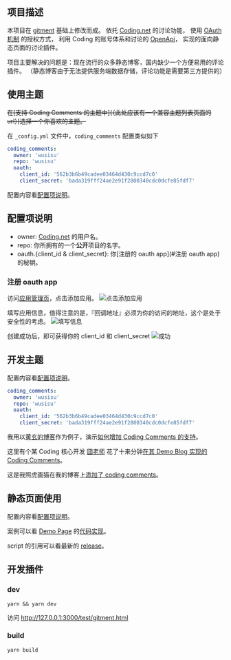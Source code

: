 ## 项目描述

本项目在 [gitment](https://imsun.net/posts/gitment-introduction/) 基础上修改而成。
依托 [Coding.net](https://coding.net) 的讨论功能，
使用 [OAuth 机制](http://www.ruanyifeng.com/blog/2014/05/oauth_2_0.html) 的授权方式，
利用 Coding 的账号体系和讨论的 [OpenApi](https://open.coding.net)，
实现的面向静态页面的讨论插件。

项目主要解决的问题是：现在流行的众多静态博客，国内缺少一个方便易用的评论插件。
（静态博客由于无法提供服务端数据存储，评论功能是需要第三方提供的）

## 使用主题

~~在[支持 Coding Comments 的主题中](（此处应该有一个兼容主题列表页面的 url）)选择一个你喜欢的主题。~~

在 `_config.yml` 文件中，`coding_comments` 配置类似如下
```yml
coding_comments:
  owner: 'wusisu'
  repo: 'wusisu'
  oauth:
    client_id: '562b3b6b49cadee03464d430c9ccd7c0'
    client_secret: 'bada319fff24ae2e91f2800340cdc0dcfe85fdf7'
```

配置内容看[配置项说明](#配置项说明)。

## 配置项说明

- owner: [Coding.net](https://coding.net) 的用户名。
- repo: 你所拥有的一个**公开**项目的名字。
- oauth.{client_id & client_secret}: 你[注册的 oauth app](#注册 oauth app) 的秘钥。

### 注册 oauth app
访问[应用管理页](https://coding.net/user/account/setting/applications)，点击添加应用。
![点击添加应用](https://dn-coding-net-production-pp.qbox.me/1dee41b7-4ea0-45fe-8e7a-53d0f63cf521.png)

填写应用信息，值得注意的是，『回调地址』必须为你的访问的地址，这个是处于安全性的考虑。
![填写信息](https://dn-coding-net-production-pp.qbox.me/8b7ba489-2236-4dc8-83c6-2ae560104442.png)

创建成功后，即可获得你的 client_id 和 client_secret
![成功](https://dn-coding-net-production-pp.qbox.me/e9f37b96-eb36-4711-b46d-01bc127e408b.png)

## 开发主题 

配置内容看[配置项说明](#配置项说明)。

```yml
coding_comments:
  owner: 'wusisu'
  repo: 'wusisu'
  oauth: 
    client_id: '562b3b6b49cadee03464d430c9ccd7c0'
    client_secret: 'bada319fff24ae2e91f2800340cdc0dcfe85fdf7'
```

我用以[黄玄的博客](http://huangxuan.me/)作为例子，演示[如何增加 Coding Comments 的支持](https://github.com/wusisu/huxpro.github.io/commit/9a8afd49807d3e696569f6988a5b0a38029a10da)。

这里有个某 Coding 核心开发 [囧老师](https://coding.net/u/jiong) 花了十来分钟[在其 Demo Blog 实现的 Coding Comments](https://coding.net/u/jiong/p/jiong/git/compare/17f6676efcfd875aee530abf716f6cf48ba77c86...2a6d9f14362983f613a25b3b9bb9b97525cd3b38?tab=2)。

这是我照虎画猫在我的博客上[添加了 coding comments](https://coding.net/u/wusisu/p/wusisu.com/git/commit/bbbf8af8c968742f386b09ca210db392040d088e)。

## 静态页面使用
配置内容看[配置项说明](#配置项说明)。

案例可以看 [Demo Page](https://coding.github.io/Comments/) 的[代码实现](https://github.com/Coding/Comments/blob/bd905ac2e6d15ae16de0c023c7ec37666ab4417f/index.html)。

script 的引用可以看最新的 [release](https://github.com/Coding/Comments/releases)。

## 开发插件

### dev
`yarn && yarn dev`

访问 http://127.0.0.1:3000/test/gitment.html

### build
`yarn build`
